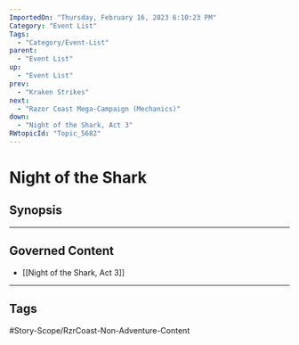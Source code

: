 ```yaml
---
ImportedOn: "Thursday, February 16, 2023 6:10:23 PM"
Category: "Event List"
Tags:
  - "Category/Event-List"
parent:
  - "Event List"
up:
  - "Event List"
prev:
  - "Kraken Strikes"
next:
  - "Razor Coast Mega-Campaign (Mechanics)"
down:
  - "Night of the Shark, Act 3"
RWtopicId: "Topic_5682"
---
```

# Night of the Shark
## Synopsis
---
## Governed Content
- [[Night of the Shark, Act 3]]


---
## Tags
#Story-Scope/RzrCoast-Non-Adventure-Content

